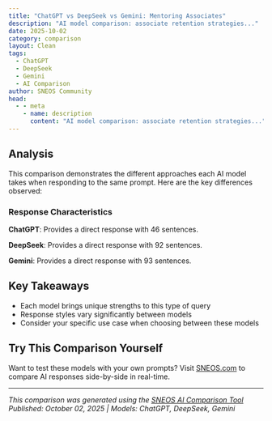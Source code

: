 ```yaml
---
title: "ChatGPT vs DeepSeek vs Gemini: Mentoring Associates"
description: "AI model comparison: associate retention strategies..."
date: 2025-10-02
category: comparison
layout: Clean
tags:
  - ChatGPT
  - DeepSeek
  - Gemini
  - AI Comparison
author: SNEOS Community
head:
  - - meta
    - name: description
      content: "AI model comparison: associate retention strategies..."
---
```


<ChatComparison
  title="ChatGPT vs DeepSeek vs Gemini: Mentoring Associates"
  prompt="associate retention strategies"
  :responses='{
    "ChatGPT": "Associate retention strategies are methods and practices organizations use to retain their employees (often called associates) and reduce turnover. Effective retention strategies help maintain a motivated, engaged, and productive workforce. Here are some common and effective associate retention strategies:\n\n1. **Competitive Compensation and Benefits**\n   - Offer fair and competitive salaries.\n   - Provide comprehensive benefits packages (health insurance, retirement plans, paid time off).\n   - Include bonuses, profit-sharing, or stock options.\n\n2. **Career Development and Growth Opportunities**\n   - Provide training and professional development programs.\n   - Offer clear career advancement paths.\n   - Encourage internal promotions.\n   - Support continuing education and certifications.\n\n3. **Positive Work Environment and Culture**\n   - Foster an inclusive, respectful, and supportive workplace.\n   - Promote work-life balance.\n   - Encourage teamwork and collaboration.\n   - Celebrate achievements and recognize contributions.\n\n4. **Effective Leadership and Management**\n   - Train managers to communicate effectively and support their teams.\n   - Provide regular, constructive feedback.\n   - Involve associates in decision-making processes.\n   - Build trust through transparency and fairness.\n\n5. **Work-Life Balance and Flexibility**\n   - Offer flexible work schedules or remote work options.\n   - Provide support for family needs (childcare, parental leave).\n   - Encourage vacations and time off to prevent burnout.\n\n6. **Employee Recognition and Rewards**\n   - Implement formal recognition programs.\n   - Acknowledge individual and team accomplishments regularly.\n   - Provide non-monetary incentives (awards, extra time off).\n\n7. **Engagement and Communication**\n   - Conduct regular employee surveys and act on feedback.\n   - Hold team meetings and open forums for discussion.\n   - Provide clear company vision and goals.\n\n8. **Onboarding and Integration**\n   - Provide thorough onboarding to help new associates acclimate.\n   - Assign mentors or buddies.\n   - Facilitate social connections within the company.\n\n9. **Healthy Work Environment**\n   - Ensure a safe, comfortable, and ergonomic workplace.\n   - Support mental health initiatives and resources.\n   - Promote wellness programs (fitness, nutrition).\n\n10. **Addressing Associate Concerns Promptly**\n    - Make it easy to report issues without fear of retaliation.\n    - Respond quickly to concerns related to harassment, discrimination, or work conditions.\n\nImplementing a combination of these strategies tailored to your workforce\u0027s needs can significantly improve associate retention and overall company success. If you need a customized retention plan or examples for a specific industry, feel free to ask!",
    "DeepSeek": "Of course. Associate retention is a critical business strategy. High turnover is incredibly costly, not just in recruitment and training expenses, but also in lost productivity, decreased morale, and institutional knowledge drain.\n\nA successful retention strategy is not a single initiative but a holistic, multi-faceted approach that addresses the core reasons people leave their jobs. It\u0027s built on the foundation of a positive company culture.\n\nHere is a comprehensive breakdown of associate retention strategies, categorized by key focus areas.\n\n---\n\n### The Foundation: Culture \u0026 Environment\nThis is the bedrock upon which all other strategies are built.\n\n1.  **Foster a Positive and Inclusive Culture:**\n    *   **Psychological Safety:** Create an environment where associates feel safe to speak up, share ideas, and admit mistakes without fear of punishment.\n    *   **Recognition \u0026 Appreciation:** Regularly and genuinely acknowledge contributions, both big and small. This can be public (e.g., \u0022Employee of the Month\u0022) or private (a personal thank-you note from a manager).\n    *   **Purpose \u0026 Mission:** Connect daily tasks to the company\u0027s larger mission. Help associates understand how their work makes a difference.\n\n2.  **Prioritize Diversity, Equity, and Inclusion (DEI):**\n    *   Ensure fair treatment, access, and advancement for all.\n    *   Create Employee Resource Groups (ERGs).\n    *   Conduct regular pay equity audits.\n\n---\n\n### Core Pillars of Retention Strategy\n\n#### 1. Compensation \u0026 Benefits\nThis is a \u0022table stakes\u0022 area. If you\u0027re not competitive, you\u0027ll lose people before other factors even come into play.\n\n*   **Competitive Salaries:** Conduct regular market analysis to ensure your pay scales are competitive for your industry and region.\n*   **Comprehensive Benefits:**\n    *   Go beyond standard health insurance. Offer robust health, dental, and vision plans.\n    *   Include mental health support (EAP, therapy coverage).\n    *   Offer a strong retirement plan with a company match.\n*   **Performance-Based Incentives:** Bonuses, profit-sharing, and stock options tie an associate\u0027s success directly to the company\u0027s success.\n*   **Financial Wellness Programs:** Student loan repayment assistance, financial planning resources, and access to earned wages before payday.\n\n#### 2. Management \u0026 Leadership\n**People don\u0027t leave companies; they leave managers.** This is one of the most critical areas.\n\n*   **Invest in Manager Training:** Train managers *how to manage*. Focus on:\n    *   **Effective Communication:** Clear, consistent, and transparent.\n    *   **Giving Constructive Feedback:** Regularly and helpfully.\n    *   **Coaching \u0026 Development:** Helping their team members grow.\n    *   **Empathy \u0026 Emotional Intelligence:** Managing with understanding and care.\n*   **Empower Managers:** Give managers the autonomy and resources they need to support their teams effectively.\n*   **Hold Managers Accountable:** Make people leadership a key metric in their performance reviews.\n\n#### 3. Growth \u0026 Development\nA lack of growth opportunity is a top reason for employee turnover.\n\n*   **Clear Career Pathing:** Show associates potential career trajectories within the company. Don\u0027t make them guess how they can advance.\n*   **Internal Mobility:** Prioritize internal candidates for open roles. Create a culture that encourages lateral moves to build new skills.\n*   **Robust Learning \u0026 Development (L\u0026D):**\n    *   Offer tuition reimbursement or subsidies for external courses.\n    *   Provide access to online learning platforms (e.g., LinkedIn Learning, Coursera).\n    *   Create internal mentorship and sponsorship programs.\n*   **Skill-Stretching Opportunities:** Assign challenging projects that allow associates to develop new competencies.\n\n#### 4. Work-Life Balance \u0026 Flexibility\nThis has become a non-negotiable for many, especially since the pandemic.\n\n*   **Flexible Work Arrangements:** Offer remote work, hybrid models, or flexible hours where possible.\n*   **Generous Paid Time Off (PTO):** Encourage associates to actually use their vacation time to avoid burnout.\n    *   Consider \u0022unlimited PTO\u0022 (with a strong culture to support its use).\n*   **Respect for Boundaries:** Discourage after-hours communication and promote a culture where disconnecting is the norm.\n*   **Support for Parents \u0026 Caregivers:** Offer generous parental leave, childcare assistance, or dependent care flexible spending accounts.\n\n#### 5. Engagement \u0026 Recognition\nFeeling valued and connected is essential for retention.\n\n*   **Regular Check-ins:** Move beyond the annual review. Implement frequent (e.g., weekly or bi-weekly) 1-on-1 meetings between managers and associates.\n*   **Meaningful Recognition:** Ensure recognition is timely, specific, and aligned with company values. Peer-to-peer recognition programs can be very effective.\n*   **Solicit \u0026 Act on Feedback:** Conduct regular **pulse surveys** and **stay interviews** (conversations with current employees about what makes them stay). Most importantly, **act on the feedback** you receive and communicate what you\u0027re changing as a result.\n*   **Build Community:** Foster social connections through team-building events, virtual coffee chats, and interest-based clubs.\n\n---\n\n### The Retention Strategy Cycle\n\nA proactive strategy follows a continuous cycle:\n\n1.  **Listen \u0026 Diagnose:**\n    *   **Exit Interviews:** Analyze data to identify true trends, not just one-off complaints.\n    *   **Stay Interviews:** Ask current high-performers why they stay and what would make them leave.\n    *   **Engagement Surveys:** Use them to get a broad pulse of the organization.\n\n2.  **Analyze \u0026 Plan:**\n    *   Identify the key drivers of turnover in your specific organization (e.g., is it a department, a manager, a lack of career path?).\n    *   Develop targeted initiatives to address the root causes.\n\n3.  **Implement \u0026 Communicate:**\n    *   Roll out new programs and policies.\n    *   Communicate the *why* behind the changes clearly and consistently.\n\n4.  **Measure \u0026 Refine:**\n    *   Track key metrics: **Voluntary Turnover Rate**, **Regretted vs. Non-Regretted Attrition**, **Retention Rate by Manager/Department**, and **Employee Net Promoter Score (eNPS)**.\n    *   Continuously refine your approach based on data and feedback.\n\n### Key Metrics to Track\n\n*   **Overall Turnover Rate:** \u0060(Number of departures / Average number of employees) * 100\u0060\n*   **Voluntary Turnover Rate:** Focuses on people who chose to leave.\n*   **Regretted Attrition:** The percentage of people who left that you wanted to keep.\n*   **Retention Rate:** \u0060(Number of employees at end of period / Number of employees at start of period) * 100\u0060\n*   **Employee Engagement Score:** From your regular surveys.\n*   **Internal Mobility Rate:** \u0060(Number of internal hires / Total number of hires) * 100\u0060\n\n**Conclusion:** A successful retention strategy is an ongoing investment in your people. It requires commitment from senior leadership, active participation from managers, and a genuine desire to create an environment where associates can thrive both professionally and personally. By building a strategy around these pillars, you can significantly reduce turnover and build a more stable, engaged, and productive workforce.",
    "Gemini": "Okay, let\u0027s break down associate retention strategies.  Associate retention refers to the efforts a company makes to keep its employees, reducing turnover. High turnover is costly (recruiting, hiring, training), disruptive to productivity, and can negatively impact morale.\n\nHere\u0027s a comprehensive look at strategies, categorized for clarity:\n\n**I. FOUNDATIONAL ELEMENTS (Must-Haves):**\n\n*   **Competitive Compensation and Benefits:**\n    *   **Salary:**  Research industry standards and regional cost of living to offer competitive salaries.  Regularly review and adjust salaries based on performance and market conditions. Transparency around pay structures is also important.\n    *   **Benefits Package:**\n        *   **Health Insurance:** Medical, dental, and vision coverage. Explore different plans and employee contributions.\n        *   **Retirement Plans:** 401(k) or pension plans with employer matching or contributions.\n        *   **Paid Time Off (PTO):** Vacation, sick leave, holidays.  Consider offering flexible PTO policies.\n        *   **Other Benefits:** Life insurance, disability insurance, employee assistance programs (EAPs), wellness programs, tuition reimbursement, commuter benefits, pet insurance, etc.  Tailor these to appeal to your specific workforce demographics.\n    *   **Performance-Based Bonuses/Incentives:**  Reward employees for achieving goals and exceeding expectations.  Make these clear, achievable, and tied to company objectives.\n*   **Positive and Supportive Work Environment:**\n    *   **Culture:**  Foster a culture of respect, inclusivity, collaboration, and open communication.  Acknowledge and celebrate successes.  Address toxic behavior promptly and effectively.\n    *   **Work-Life Balance:**  Encourage employees to take time off, avoid overworking, and offer flexible work arrangements where possible (remote work, flextime, compressed workweeks).\n    *   **Employee Recognition:**  Implement formal and informal recognition programs to acknowledge contributions and achievements.  This can be as simple as a \u0022thank you\u0022 note, a shout-out in a team meeting, or a more formal award.\n    *   **Psychological Safety:** Create an environment where employees feel comfortable taking risks, voicing opinions, and admitting mistakes without fear of punishment or ridicule.\n\n**II. DEVELOPMENT \u0026 GROWTH OPPORTUNITIES:**\n\n*   **Career Development:**\n    *   **Training Programs:** Offer ongoing training and development opportunities to enhance skills and knowledge.  This could include online courses, workshops, conferences, and mentorship programs.\n    *   **Mentorship Programs:** Pair experienced employees with newer employees to provide guidance and support.\n    *   **Internal Mobility:**  Provide opportunities for employees to move into different roles within the company.  This can keep them engaged and motivated.\n    *   **Leadership Development Programs:** Identify and develop future leaders within the organization.\n    *   **Tuition Reimbursement:** Help employees pursue further education relevant to their careers.\n*   **Performance Management:**\n    *   **Regular Feedback:**  Provide regular and constructive feedback on performance.  Focus on both strengths and areas for improvement.\n    *   **Performance Reviews:**  Conduct regular performance reviews that are fair, objective, and focused on development.  Set clear goals and expectations.\n    *   **Goal Setting:**  Collaborate with employees to set realistic and challenging goals that align with company objectives.\n*   **Challenging and Meaningful Work:**\n    *   **Job Design:**  Design jobs that are engaging, challenging, and provide opportunities for employees to use their skills and abilities.\n    *   **Autonomy:**  Give employees autonomy and control over their work.\n    *   **Impact:**  Help employees understand how their work contributes to the overall success of the company.\n\n**III. COMMUNICATION \u0026 ENGAGEMENT:**\n\n*   **Open Communication:**\n    *   **Transparency:**  Be transparent about company goals, performance, and challenges.\n    *   **Feedback Channels:**  Create multiple channels for employees to provide feedback (e.g., surveys, suggestion boxes, town hall meetings, one-on-one meetings).\n    *   **Regular Updates:**  Keep employees informed about company news, initiatives, and changes.\n*   **Employee Engagement:**\n    *   **Team Building Activities:** Organize regular team-building activities to foster camaraderie and collaboration.\n    *   **Social Events:**  Host social events to allow employees to connect outside of work.\n    *   **Employee Resource Groups (ERGs):**  Support ERGs to create a sense of belonging and provide a platform for employees to share their experiences and perspectives.\n    *   **Employee Surveys:**  Conduct regular employee surveys to gauge morale, engagement, and identify areas for improvement.  *Act* on the feedback received.\n*   **Active Listening:**  Really *hear* what employees are saying.  Solicit feedback regularly and respond thoughtfully.\n\n**IV. LEADERSHIP \u0026 MANAGEMENT PRACTICES:**\n\n*   **Effective Leadership:**\n    *   **Lead by Example:**  Leaders should embody the company\u0027s values and culture.\n    *   **Supportive Management:**  Managers should be supportive, approachable, and provide guidance and coaching to their team members.\n    *   **Empowerment:**  Empower employees to make decisions and take ownership of their work.\n*   **Fair and Consistent Treatment:**\n    *   **Equal Opportunities:**  Ensure that all employees have equal opportunities for advancement and development.\n    *   **Fair Policies:**  Implement fair and consistent policies and procedures.\n    *   **Conflict Resolution:**  Address conflicts promptly and fairly.\n*   **Trust and Respect:**\n    *   **Trust Employees:**  Trust employees to do their jobs well.\n    *   **Respect Their Opinions:**  Value their opinions and perspectives.\n    *   **Show Appreciation:**  Show appreciation for their contributions.\n\n**V. SPECIFIC STRATEGIES (Examples):**\n\n*   **Stay Interviews:**  Conduct regular \u0022stay interviews\u0022 with employees to understand what keeps them engaged and what might cause them to leave.  These are proactive conversations, unlike exit interviews.\n*   **Employee Referral Programs:**  Incentivize employees to refer qualified candidates.  This can be a cost-effective way to attract talent and retain employees.\n*   **Flexible Work Arrangements:** Offer flexible work arrangements, such as remote work, flextime, or compressed workweeks, to improve work-life balance.\n*   **Wellness Programs:**  Implement wellness programs to promote employee health and well-being. This can include gym memberships, health screenings, and stress management workshops.\n*   **Childcare Assistance:**  Offer childcare assistance, such as on-site childcare or subsidies, to help employees with families.\n*   **Student Loan Repayment Assistance:** Offer assistance with student loan repayment to attract and retain younger employees.\n\n**VI. MEASUREMENT AND ANALYSIS:**\n\n*   **Track Turnover Rates:**  Monitor turnover rates by department, demographics, and other factors to identify trends and areas of concern.\n*   **Conduct Exit Interviews:**  Conduct exit interviews with employees who leave to understand their reasons for leaving and identify areas for improvement.\n*   **Analyze Employee Data:**  Analyze employee data (e.g., performance reviews, engagement surveys) to identify factors that contribute to retention.\n*   **Regularly Evaluate and Adjust Strategies:**  Regularly evaluate the effectiveness of retention strategies and adjust them as needed.\n\n**Important Considerations:**\n\n*   **Industry:** Retention strategies should be tailored to the specific industry. Some industries have inherently higher turnover rates than others.\n*   **Company Size:** Larger companies may need more formal retention programs, while smaller companies may be able to rely on more informal approaches.\n*   **Employee Demographics:** Retention strategies should be tailored to the specific demographics of the workforce (e.g., age, gender, ethnicity).\n*   **Company Culture:** Retention strategies should be aligned with the company\u0027s culture.\n\n**Key Takeaways:**\n\n*   **Retention is an ongoing process, not a one-time fix.**\n*   **It requires a multi-faceted approach that addresses employee needs and concerns.**\n*   **Effective communication and transparency are essential.**\n*   **Investing in employees is an investment in the company\u0027s future.**\n\nBy implementing these strategies, companies can create a work environment that attracts, engages, and retains top talent, leading to increased productivity, profitability, and overall success. Remember to regularly review and adapt your retention strategies to meet the evolving needs of your workforce. Good luck!\n"
  }'
  published-date="01:01"
/>

## Analysis

This comparison demonstrates the different approaches each AI model takes when responding to the same prompt. Here are the key differences observed:

### Response Characteristics

**ChatGPT**: Provides a direct response with 46 sentences. 

**DeepSeek**: Provides a direct response with 92 sentences. 

**Gemini**: Provides a direct response with 93 sentences. 

## Key Takeaways

- Each model brings unique strengths to this type of query
- Response styles vary significantly between models
- Consider your specific use case when choosing between these models

## Try This Comparison Yourself

Want to test these models with your own prompts? Visit [SNEOS.com](https://sneos.com) to compare AI responses side-by-side in real-time.

---

*This comparison was generated using the [SNEOS AI Comparison Tool](https://sneos.com)*
*Published: October 02, 2025 | Models: ChatGPT, DeepSeek, Gemini*
